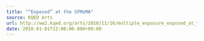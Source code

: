```yaml
---
title: "“Exposed” at the SFMoMA"
source: KQED Arts
url: http://ww2.kqed.org/arts/2010/11/16/multiple_exposure_exposed_at_the_sfmoma/
date: 2010-01-01T12:00:00.000+00:00
---
```


